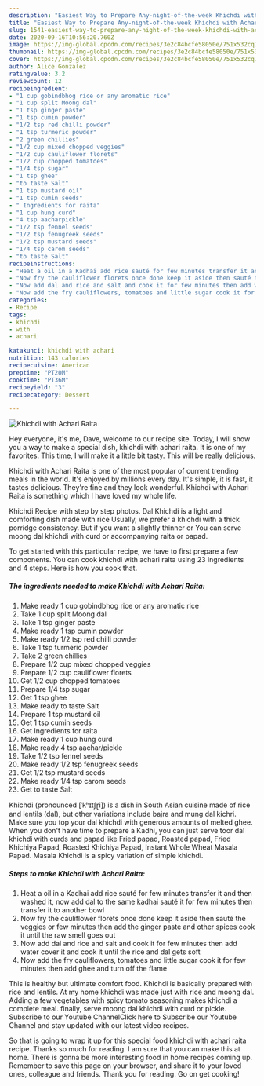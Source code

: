 ```yaml
---
description: "Easiest Way to Prepare Any-night-of-the-week Khichdi with Achari Raita"
title: "Easiest Way to Prepare Any-night-of-the-week Khichdi with Achari Raita"
slug: 1541-easiest-way-to-prepare-any-night-of-the-week-khichdi-with-achari-raita
date: 2020-09-16T10:56:20.760Z
image: https://img-global.cpcdn.com/recipes/3e2c84bcfe58050e/751x532cq70/khichdi-with-achari-raita-recipe-main-photo.jpg
thumbnail: https://img-global.cpcdn.com/recipes/3e2c84bcfe58050e/751x532cq70/khichdi-with-achari-raita-recipe-main-photo.jpg
cover: https://img-global.cpcdn.com/recipes/3e2c84bcfe58050e/751x532cq70/khichdi-with-achari-raita-recipe-main-photo.jpg
author: Alice Gonzalez
ratingvalue: 3.2
reviewcount: 12
recipeingredient:
- "1 cup gobindbhog rice or any aromatic rice"
- "1 cup split Moong dal"
- "1 tsp ginger paste"
- "1 tsp cumin powder"
- "1/2 tsp red chilli powder"
- "1 tsp turmeric powder"
- "2 green chillies"
- "1/2 cup mixed chopped veggies"
- "1/2 cup cauliflower florets"
- "1/2 cup chopped tomatoes"
- "1/4 tsp sugar"
- "1 tsp ghee"
- "to taste Salt"
- "1 tsp mustard oil"
- "1 tsp cumin seeds"
- " Ingredients for raita"
- "1 cup hung curd"
- "4 tsp aacharpickle"
- "1/2 tsp fennel seeds"
- "1/2 tsp fenugreek seeds"
- "1/2 tsp mustard seeds"
- "1/4 tsp carom seeds"
- "to taste Salt"
recipeinstructions:
- "Heat a oil in a Kadhai add rice sauté for few minutes transfer it and then washed it, now add dal to the same kadhai sauté it for few minutes then transfer it to another bowl"
- "Now fry the cauliflower florets once done keep it aside then sauté the veggies or few minutes then add the ginger paste and other spices cook it until the raw smell goes out"
- "Now add dal and rice and salt and cook it for few minutes then add water cover it and cook it until the rice and dal gets soft"
- "Now add the fry cauliflowers, tomatoes and little sugar cook it for few minutes then add ghee and turn off the flame"
categories:
- Recipe
tags:
- khichdi
- with
- achari

katakunci: khichdi with achari 
nutrition: 143 calories
recipecuisine: American
preptime: "PT20M"
cooktime: "PT36M"
recipeyield: "3"
recipecategory: Dessert

---
```



![Khichdi with Achari Raita](https://img-global.cpcdn.com/recipes/3e2c84bcfe58050e/751x532cq70/khichdi-with-achari-raita-recipe-main-photo.jpg)

Hey everyone, it's me, Dave, welcome to our recipe site. Today, I will show you a way to make a special dish, khichdi with achari raita. It is one of my favorites. This time, I will make it a little bit tasty. This will be really delicious.

Khichdi with Achari Raita is one of the most popular of current trending meals in the world. It's enjoyed by millions every day. It's simple, it is fast, it tastes delicious. They're fine and they look wonderful. Khichdi with Achari Raita is something which I have loved my whole life.

Khichdi Recipe with step by step photos. Dal Khichdi is a light and comforting dish made with rice Usually, we prefer a khichdi with a thick porridge consistency. But if you want a slightly thinner or You can serve moong dal khichdi with curd or accompanying raita or papad.


To get started with this particular recipe, we have to first prepare a few components. You can cook khichdi with achari raita using 23 ingredients and 4 steps. Here is how you cook that.

<!--inarticleads1-->

##### The ingredients needed to make Khichdi with Achari Raita:

1. Make ready 1 cup gobindbhog rice or any aromatic rice
1. Take 1 cup split Moong dal
1. Take 1 tsp ginger paste
1. Make ready 1 tsp cumin powder
1. Make ready 1/2 tsp red chilli powder
1. Take 1 tsp turmeric powder
1. Take 2 green chillies
1. Prepare 1/2 cup mixed chopped veggies
1. Prepare 1/2 cup cauliflower florets
1. Get 1/2 cup chopped tomatoes
1. Prepare 1/4 tsp sugar
1. Get 1 tsp ghee
1. Make ready to taste Salt
1. Prepare 1 tsp mustard oil
1. Get 1 tsp cumin seeds
1. Get  Ingredients for raita
1. Make ready 1 cup hung curd
1. Make ready 4 tsp aachar/pickle
1. Take 1/2 tsp fennel seeds
1. Make ready 1/2 tsp fenugreek seeds
1. Get 1/2 tsp mustard seeds
1. Make ready 1/4 tsp carom seeds
1. Get to taste Salt


Khichdi (pronounced [ˈkʰɪtʃɽi]) is a dish in South Asian cuisine made of rice and lentils (dal), but other variations include bajra and mung dal kichri. Make sure you top your dal khichdi with generous amounts of melted ghee. When you don&#39;t have time to prepare a Kadhi, you can just serve toor dal khichdi with curds and papad like Fried papad, Roasted papad, Fried Khichiya Papad, Roasted Khichiya Papad, Instant Whole Wheat Masala Papad. Masala Khichdi is a spicy variation of simple khichdi. 

<!--inarticleads2-->

##### Steps to make Khichdi with Achari Raita:

1. Heat a oil in a Kadhai add rice sauté for few minutes transfer it and then washed it, now add dal to the same kadhai sauté it for few minutes then transfer it to another bowl
1. Now fry the cauliflower florets once done keep it aside then sauté the veggies or few minutes then add the ginger paste and other spices cook it until the raw smell goes out
1. Now add dal and rice and salt and cook it for few minutes then add water cover it and cook it until the rice and dal gets soft
1. Now add the fry cauliflowers, tomatoes and little sugar cook it for few minutes then add ghee and turn off the flame


This is healthy but ultimate comfort food. Khichdi is basically prepared with rice and lentils. At my home khichdi was made just with rice and moong dal. Adding a few vegetables with spicy tomato seasoning makes khichdi a complete meal. finally, serve moong dal khichdi with curd or pickle. Subscribe to our Youtube ChannelClick here to Subscribe our Youtube Channel and stay updated with our latest video recipes. 

So that is going to wrap it up for this special food khichdi with achari raita recipe. Thanks so much for reading. I am sure that you can make this at home. There is gonna be more interesting food in home recipes coming up. Remember to save this page on your browser, and share it to your loved ones, colleague and friends. Thank you for reading. Go on get cooking!

